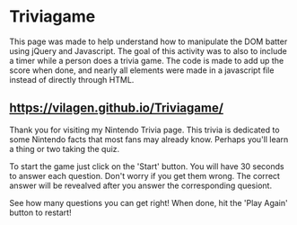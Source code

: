 # Triviagame

This page was made to help understand how to manipulate the DOM batter using jQuery and Javascript. The goal of this activity was to also 
to include a timer while a person does a trivia game. The code is made to add up the score when done, and nearly all elements were
made in a javascript file instead of directly through HTML.

## https://vilagen.github.io/Triviagame/

Thank you for visiting my Nintendo Trivia page.
This trivia is dedicated to some Nintendo facts that
most fans may already know. Perhaps you'll learn a 
thing or two taking the quiz. 

To start the game just click on the 'Start' button.
You will have 30 seconds to answer each question.
Don't worry if you get them wrong. The correct 
answer will be revealved after you answer the
corresponding quesiont.

See how many questions you can get right! When done,
hit the 'Play Again' button to restart!
